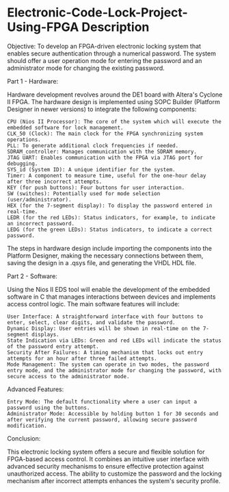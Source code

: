 # Electronic-Code-Lock-Project-Using-FPGA Description

Objective:
To develop an FPGA-driven electronic locking system that enables secure authentication through a numerical password. The system should offer a user operation mode for entering the password and an administrator mode for changing the existing password.

Part 1 - Hardware:

Hardware development revolves around the DE1 board with Altera's Cyclone II FPGA. The hardware design is implemented using SOPC Builder (Platform Designer in newer versions) to integrate the following components:

    CPU (Nios II Processor): The core of the system which will execute the embedded software for lock management.
    CLK_50 (Clock): The main clock for the FPGA synchronizing system operations.
    PLL: To generate additional clock frequencies if needed.
    SDRAM_controller: Manages communication with the SDRAM memory.
    JTAG UART: Enables communication with the FPGA via JTAG port for debugging.
    SYS_id (System ID): A unique identifier for the system.
    Timer: A component to measure time, useful for the one-hour delay after three incorrect attempts.
    KEY (for push buttons): Four buttons for user interaction.
    SW (switches): Potentially used for mode selection (user/administrator).
    HEX (for the 7-segment display): To display the password entered in real-time.
    LEDR (for the red LEDs): Status indicators, for example, to indicate an incorrect password.
    LEDG (for the green LEDs): Status indicators, to indicate a correct password.

The steps in hardware design include importing the components into the Platform Designer, making the necessary connections between them, saving the design in a .qsys file, and generating the VHDL HDL file.

Part 2 - Software:

Using the Nios II EDS tool will enable the development of the embedded software in C that manages interactions between devices and implements access control logic. The main software features will include:

    User Interface: A straightforward interface with four buttons to enter, select, clear digits, and validate the password.
    Dynamic Display: User entries will be shown in real-time on the 7-segment displays.
    State Indication via LEDs: Green and red LEDs will indicate the status of the password entry attempt.
    Security After Failures: A timing mechanism that locks out entry attempts for an hour after three failed attempts.
    Mode Management: The system can operate in two modes, the password entry mode, and the administrator mode for changing the password, with secure access to the administrator mode.

Advanced Features:

    Entry Mode: The default functionality where a user can input a password using the buttons.
    Administrator Mode: Accessible by holding button 1 for 30 seconds and after verifying the current password, allowing secure password modification.

Conclusion:

This electronic locking system offers a secure and flexible solution for FPGA-based access control. It combines an intuitive user interface with advanced security mechanisms to ensure effective protection against unauthorized access. The ability to customize the password and the locking mechanism after incorrect attempts enhances the system's security profile.
